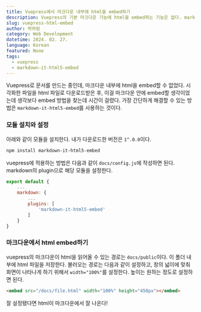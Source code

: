 ```yaml
---
title: Vuepress에서 마크다운 내부에 html을 embed하기
description: Vuepress의 기본 마크다운 기능에 html을 embed하는 기능은 없다. markdown-it-html5-embed를 사용해 마크다운 내부에 html을 embed하는 방법에 대해 알아보자.
slug: vuepress-html-embed
author: 박하람
category: Web Development
datetime: 2024. 02. 27.
language: Korean
featured: None
tags:
  - vuepress
  - markdown-it-html5-embed
---
```


Vuepress로 문서를 만드는 중인데, 마크다운 내부에 html을 embed할 수 없었다. 시각화한 파일을 html 파일로 다운로드받은 후, 이걸 마크다운 안에 embed할 생각이었는데 생각보다 embed 방법을 찾는데 시간이 걸렸다. 가장 간단하게 해결할 수 있는 방법은 `markdown-it-html5-embed`를 사용하는 것이다.

### 모듈 설치와 설정

아래와 같이 모듈을 설치한다. 내가 다운로드한 버전은 `1^.0.0`이다.

```bash
npm install markdown-it-html5-embed
```

vuepress에 적용하는 방법은 다음과 같이 `docs/config.js`에 작성하면 된다. markdown의 plugin으로 해당 모듈을 설정한다.

```js
export default {
    ...
    markdown: {
        ...
        plugins: [
            'markdown-it-html5-embed'
        ]
    }
}
```

### 마크다운에서 html embed하기

vuepress의 마크다운이 html을 읽어올 수 있는 경로는 `docs/public`이다. 이 폴더 내부에 html 파일을 저장한다. 불러오는 경로는 다음과 같이 설정하고, 창의 넓이에 맞춰 화면이 나타나게 하기 위해서 `width="100%"`를 설정한다. 높이는 원하는 정도로 설정하면 된다.

```html
<embed src="/docs/file.html" width="100%" height="450px"></embed>
```

잘 설정됐다면 html이 마크다운에서 잘 나온다!
